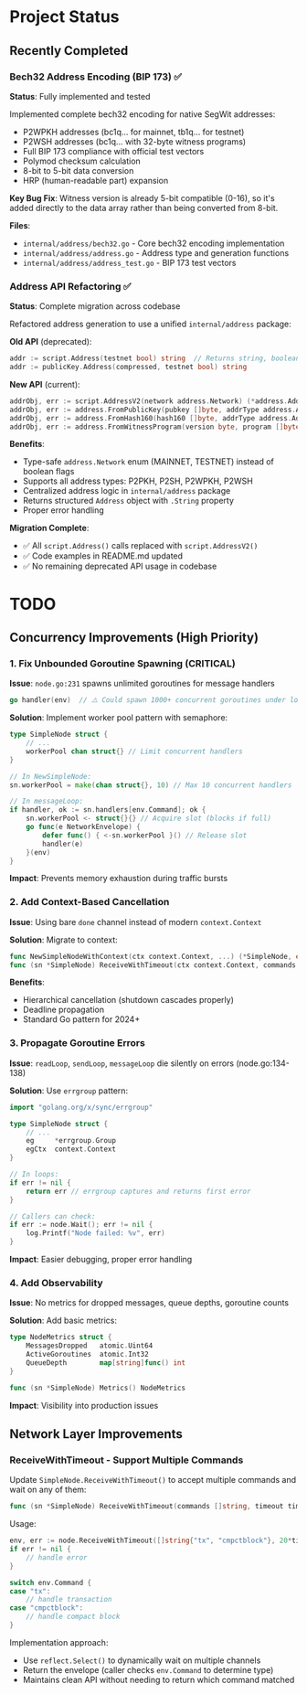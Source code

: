 # Project Status

## Recently Completed

### Bech32 Address Encoding (BIP 173) ✅
**Status**: Fully implemented and tested

Implemented complete bech32 encoding for native SegWit addresses:
- P2WPKH addresses (bc1q... for mainnet, tb1q... for testnet)
- P2WSH addresses (bc1q... with 32-byte witness programs)
- Full BIP 173 compliance with official test vectors
- Polymod checksum calculation
- 8-bit to 5-bit data conversion
- HRP (human-readable part) expansion

**Key Bug Fix**: Witness version is already 5-bit compatible (0-16), so it's added directly to the data array rather than being converted from 8-bit.

**Files**:
- `internal/address/bech32.go` - Core bech32 encoding implementation
- `internal/address/address.go` - Address type and generation functions
- `internal/address/address_test.go` - BIP 173 test vectors

### Address API Refactoring ✅
**Status**: Complete migration across codebase

Refactored address generation to use a unified `internal/address` package:

**Old API** (deprecated):
```go
addr := script.Address(testnet bool) string  // Returns string, boolean flags
addr := publicKey.Address(compressed, testnet bool) string
```

**New API** (current):
```go
addrObj, err := script.AddressV2(network address.Network) (*address.Address, error)
addrObj, err := address.FromPublicKey(pubkey []byte, addrType address.AddrType, network address.Network)
addrObj, err := address.FromHash160(hash160 []byte, addrType address.AddrType, network address.Network)
addrObj, err := address.FromWitnessProgram(version byte, program []byte, network address.Network)
```

**Benefits**:
- Type-safe `address.Network` enum (MAINNET, TESTNET) instead of boolean flags
- Supports all address types: P2PKH, P2SH, P2WPKH, P2WSH
- Centralized address logic in `internal/address` package
- Returns structured `Address` object with `.String` property
- Proper error handling

**Migration Complete**:
- ✅ All `script.Address()` calls replaced with `script.AddressV2()`
- ✅ Code examples in README.md updated
- ✅ No remaining deprecated API usage in codebase

# TODO

## Concurrency Improvements (High Priority)

### 1. Fix Unbounded Goroutine Spawning (CRITICAL)
**Issue**: `node.go:231` spawns unlimited goroutines for message handlers
```go
go handler(env)  // ⚠️ Could spawn 1000+ concurrent goroutines under load
```

**Solution**: Implement worker pool pattern with semaphore:
```go
type SimpleNode struct {
    // ...
    workerPool chan struct{} // Limit concurrent handlers
}

// In NewSimpleNode:
sn.workerPool = make(chan struct{}, 10) // Max 10 concurrent handlers

// In messageLoop:
if handler, ok := sn.handlers[env.Command]; ok {
    sn.workerPool <- struct{}{} // Acquire slot (blocks if full)
    go func(e NetworkEnvelope) {
        defer func() { <-sn.workerPool }() // Release slot
        handler(e)
    }(env)
}
```

**Impact**: Prevents memory exhaustion during traffic bursts

### 2. Add Context-Based Cancellation
**Issue**: Using bare `done` channel instead of modern `context.Context`

**Solution**: Migrate to context:
```go
func NewSimpleNodeWithContext(ctx context.Context, ...) (*SimpleNode, error)
func (sn *SimpleNode) ReceiveWithTimeout(ctx context.Context, commands []string, timeout time.Duration)
```

**Benefits**:
- Hierarchical cancellation (shutdown cascades properly)
- Deadline propagation
- Standard Go pattern for 2024+

### 3. Propagate Goroutine Errors
**Issue**: `readLoop`, `sendLoop`, `messageLoop` die silently on errors (node.go:134-138)

**Solution**: Use `errgroup` pattern:
```go
import "golang.org/x/sync/errgroup"

type SimpleNode struct {
    // ...
    eg     *errgroup.Group
    egCtx  context.Context
}

// In loops:
if err != nil {
    return err // errgroup captures and returns first error
}

// Callers can check:
if err := node.Wait(); err != nil {
    log.Printf("Node failed: %v", err)
}
```

**Impact**: Easier debugging, proper error handling

### 4. Add Observability
**Issue**: No metrics for dropped messages, queue depths, goroutine counts

**Solution**: Add basic metrics:
```go
type NodeMetrics struct {
    MessagesDropped   atomic.Uint64
    ActiveGoroutines  atomic.Int32
    QueueDepth        map[string]func() int
}

func (sn *SimpleNode) Metrics() NodeMetrics
```

**Impact**: Visibility into production issues

## Network Layer Improvements

### ReceiveWithTimeout - Support Multiple Commands
Update `SimpleNode.ReceiveWithTimeout()` to accept multiple commands and wait on any of them:

```go
func (sn *SimpleNode) ReceiveWithTimeout(commands []string, timeout time.Duration) (NetworkEnvelope, error)
```

Usage:
```go
env, err := node.ReceiveWithTimeout([]string{"tx", "cmpctblock"}, 20*time.Minute)
if err != nil {
    // handle error
}

switch env.Command {
case "tx":
    // handle transaction
case "cmpctblock":
    // handle compact block
}
```

Implementation approach:
- Use `reflect.Select()` to dynamically wait on multiple channels
- Return the envelope (caller checks `env.Command` to determine type)
- Maintains clean API without needing to return which command matched
